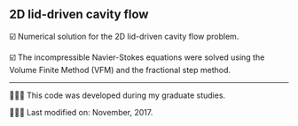 ## 2D lid-driven cavity flow

☑️ Numerical solution for the 2D lid-driven cavity flow problem.

☑️ The incompressible Navier-Stokes equations were solved using the Volume Finite Method (VFM) and the fractional step method.

<hr>

👩🏻‍🎓 This code was developed during my graduate studies.

👩🏻‍💻 Last modified on: November, 2017.
